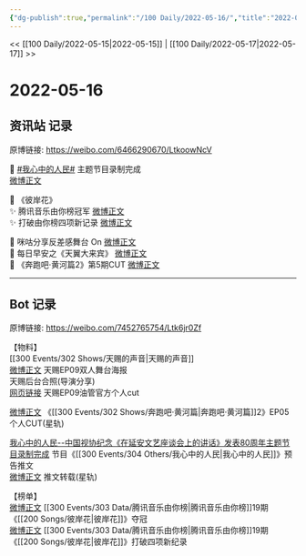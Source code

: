 ```yaml
---
{"dg-publish":true,"permalink":"/100 Daily/2022-05-16/","title":"2022-05-16","created":"2022-12-04T16:54:41.000+08:00","updated":"2023-01-09T17:24:40.532+08:00"}
---
```



<< [[100 Daily/2022-05-15\|2022-05-15]] | [[100 Daily/2022-05-17\|2022-05-17]] >>

# 2022-05-16

## 资讯站 记录

原博链接: https://weibo.com/6466290670/LtkoowNcV

🌟 [#我心中的人民#](https://s.weibo.com/weibo?q=%23%E6%88%91%E5%BF%83%E4%B8%AD%E7%9A%84%E4%BA%BA%E6%B0%91%23) 主题节目录制完成  
[微博正文](https://m.weibo.cn/6466290670/4769765937644276)

🌟 《彼岸花》  
✨ 腾讯音乐由你榜冠军 [微博正文](https://m.weibo.cn/6466290670/4769738644783214)  
✨ 打破由你榜四项新记录 [微博正文](https://m.weibo.cn/6466290670/4769876503430274)

🌟 咪咕分享反差感舞台 On [微博正文](https://m.weibo.cn/6466290670/4769752596354749)  
🌟 每日早安之《天翼大来宾》 [微博正文](https://m.weibo.cn/6466290670/4769671906067161)  
🌟 《奔跑吧·黄河篇2》第5期CUT [微博正文](https://m.weibo.cn/6466290670/4769753577557837)

---
## Bot 记录

原博链接: https://weibo.com/7452765754/Ltk6jr0Zf

【物料】  
[[300 Events/302 Shows/天赐的声音\|天赐的声音]]  
[微博正文](https://m.weibo.cn/1315706994/4769690951876875) 天赐EP09双人舞台海报  
[](https://m.weibo.cn/1846843604/4769714603819748) 天赐后台合照(导演分享)  
[网页链接](https://weibo.cn/sinaurl?u=https%3A%2F%2Fyoutu.be%2FyOimMhhUF14) 天赐EP09油管官方个人cut

[微博正文](https://m.weibo.cn/6466290670/4769753577557837) 《[[300 Events/302 Shows/奔跑吧·黄河篇\|奔跑吧·黄河篇]]2》EP05个人CUT(星轨)

[我心中的人民--中国视协纪念《在延安文艺座谈会上的讲话》发表80周年主题节目录制完成](https://weibo.cn/sinaurl?u=https%3A%2F%2Fmp.weixin.qq.com%2Fs%2Fc2vgC5eniAQ8RhNMTwrcWQ) 节目《[[300 Events/304 Others/我心中的人民\|我心中的人民]]》预告推文  
[微博正文](https://m.weibo.cn/6466290670/4769765937644276) 推文转载(星轨)

【榜单】  
[微博正文](https://m.weibo.cn/6733257358/4769721583145630) [[300 Events/303 Data/腾讯音乐由你榜\|腾讯音乐由你榜]]19期《[[200 Songs/彼岸花\|彼岸花]]》夺冠  
[微博正文](https://m.weibo.cn/6733257358/4769847415933058) [[300 Events/303 Data/腾讯音乐由你榜\|腾讯音乐由你榜]]19期《[[200 Songs/彼岸花\|彼岸花]]》打破四项新纪录
